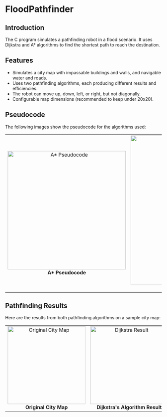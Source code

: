 # FloodPathfinder

## Introduction
The C program simulates a pathfinding robot in a flood scenario. It uses Dijkstra and A* algorithms to find the shortest path to reach the destination.

## Features
- Simulates a city map with impassable buildings and walls, and navigable water and roads.
- Uses two pathfinding algorithms, each producing different results and efficiencies.
- The robot can move up, down, left, or right, but not diagonally.
- Configurable map dimensions (recommended to keep under 20x20).

## Pseudocode
The following images show the pseudocode for the algorithms used:

<div align="center">
  <table>
    <tr>
      <td align="center">
        <img src="https://github.com/Yoochang-Kim/FloodPathfinder/blob/main/srcs/img/astar_pseudocode.png" width="380" alt="A* Pseudocode"><br>
        <b>A* Pseudocode</b>
      </td>
      <td align="center">
        <img src="https://github.com/Yoochang-Kim/FloodPathfinder/blob/main/srcs/img/dijkstra_pseudocode.png" width="480" alt="Dijkstra Pseudocode"><br>
        <b>Dijkstra's Pseudocode</b>
      </td>
    </tr>
  </table>
</div>

## Pathfinding Results
Here are the results from both pathfinding algorithms on a sample city map:

<div align="center">
  <table>
    <tr>
      <td align="center">
        <img src="https://github.com/Yoochang-Kim/FloodPathfinder/blob/main/srcs/img/original%20city%20map.png" width="250" alt="Original City Map"><br>
        <b>Original City Map</b>
      </td>
      <td align="center">
        <img src="https://github.com/Yoochang-Kim/FloodPathfinder/blob/main/srcs/img/Dijkstra%20result.png" width="250" alt="Dijkstra Result"><br>
        <b>Dijkstra's Algorithm Result</b>
      </td>
      <td align="center">
        <img src="https://github.com/Yoochang-Kim/FloodPathfinder/blob/main/srcs/img/a%20star%20result.png" width="250" alt="A* Result"><br>
        <b>A* Algorithm Result</b>
      </td>
    </tr>
  </table>
</div>

